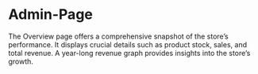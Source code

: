 # Admin-Page
The Overview page offers a comprehensive snapshot of the store’s performance. It displays crucial details such as product stock, sales, and total revenue. A year-long revenue graph provides insights into the store’s growth. 
